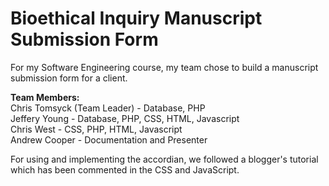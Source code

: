# Bioethical Inquiry Manuscript Submission Form
For my Software Engineering course, my team chose to build a manuscript submission form for a client. 

<b>Team Members:</b> <br>
Chris Tomsyck (Team Leader) - Database, PHP <br>
Jeffery Young - Database, PHP, CSS, HTML, Javascript <br>
Chris West - CSS, PHP, HTML, Javascript  <br>
Andrew Cooper - Documentation and Presenter <br>

For using and implementing the accordian, we followed a blogger's tutorial which has been commented in the CSS and JavaScript.
